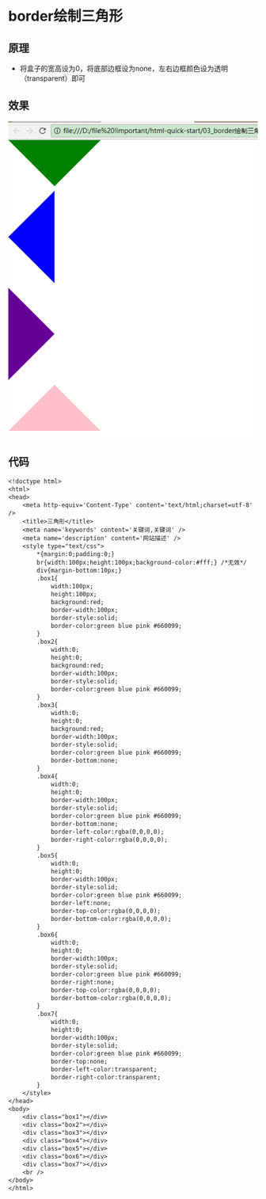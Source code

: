 # border绘制三角形

## 原理

* 将盒子的宽高设为0，将底部边框设为none，左右边框颜色设为透明（transparent）即可

## 效果

![image](https://github.com/MrQuJL/html-quick-start/raw/master/03_border绘制三角形/triangle.png)

## 代码

	<!doctype html>
	<html>
	<head>
		<meta http-equiv='Content-Type' content='text/html;charset=utf-8' />
		<title>三角形</title>
		<meta name='keywords' content='关键词,关键词' />
		<meta name='description' content='网站描述' />
		<style type="text/css">
			*{margin:0;padding:0;}
			br{width:100px;height:100px;background-color:#fff;} /*无效*/
			div{margin-bottom:10px;}
			.box1{
				width:100px;
				height:100px;
				background:red;
				border-width:100px;
				border-style:solid;
				border-color:green blue pink #660099;
			}
			.box2{
				width:0;
				height:0;
				background:red;
				border-width:100px;
				border-style:solid;
				border-color:green blue pink #660099;
			}
			.box3{
				width:0;
				height:0;
				background:red;
				border-width:100px;
				border-style:solid;
				border-color:green blue pink #660099;
				border-bottom:none;
			}
			.box4{
				width:0;
				height:0;
				border-width:100px;
				border-style:solid;
				border-color:green blue pink #660099;
				border-bottom:none;
				border-left-color:rgba(0,0,0,0);
				border-right-color:rgba(0,0,0,0);
			}
			.box5{
				width:0;
				height:0;
				border-width:100px;
				border-style:solid;
				border-color:green blue pink #660099;
				border-left:none;
				border-top-color:rgba(0,0,0,0);
				border-bottom-color:rgba(0,0,0,0);
			}
			.box6{
				width:0;
				height:0;
				border-width:100px;
				border-style:solid;
				border-color:green blue pink #660099;
				border-right:none;
				border-top-color:rgba(0,0,0,0);
				border-bottom-color:rgba(0,0,0,0);
			}
			.box7{
				width:0;
				height:0;
				border-width:100px;
				border-style:solid;
				border-color:green blue pink #660099;
				border-top:none;
				border-left-color:transparent;
				border-right-color:transparent;
			}
		</style>
	</head>
	<body>
		<div class="box1"></div>
		<div class="box2"></div>
		<div class="box3"></div>
		<div class="box4"></div>
		<div class="box5"></div>
		<div class="box6"></div>
		<div class="box7"></div>
		<br />
	</body>
	</html>



